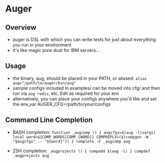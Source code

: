 # Auger

## Overview
* auger is DSL with which you can write tests for just about everything you run in your environment
* it's like magic pixie dust for IBM servers...

## Usage
* the binary, aug, should be placed in your PATH, or aliased: ```alias aug="/path/to/auger/bin/aug"```
* sample configs included in examples/ can be moved into cfg/ and then run via ```aug redis```, etc. Edit as required for your env
* alternatively, you can place your configs anywhere you'd like and set the env_var AUGER_CFG=/path/to/your/configs

## Command Line Completion
* BASH completion:
```function _augcomp () { augcfgs=$(aug -l|xargs) local word=${COMP_WORDS[COMP_CWORD]} COMPREPLY=($(compgen -W "$augcfgs" -- "${word}")) } complete -F _augcomp aug```


* ZSH completion:
```_augprojects () { compadd $(aug -l) } compdef _augprojects aug```

